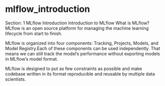 # mlflow_introduction

Section: 1 MLflow Introduction
Introduction to MLflow
What is MLflow?
MLflow is an open source platform for managing the machine learning lifecycle from start to finish.

MLflow is organized into four components: Tracking, Projects, Models, and Model Registry.Each of these components can be used independently. That means we can still track the model’s performance without exporting models in MLflow’s model format.

MLflow is designed to put as few constraints as possible and make codebase written in its format reproducible and reusable by multiple data scientists.
